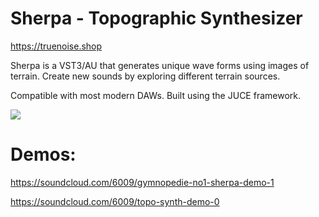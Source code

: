 # Sherpa - Topographic Synthesizer
https://truenoise.shop

Sherpa is a VST3/AU that generates unique wave forms using images of terrain. Create new sounds by exploring different terrain sources.

Compatible with most modern DAWs. Built using the JUCE framework.

<img src="https://github.com/tparker48/theMountain/blob/master/Images/UI%20final.png" />

# Demos: 

https://soundcloud.com/6009/gymnopedie-no1-sherpa-demo-1

https://soundcloud.com/6009/topo-synth-demo-0

